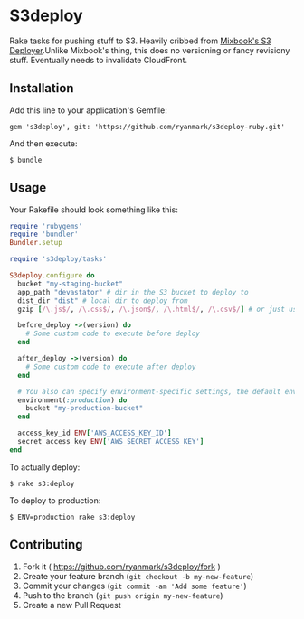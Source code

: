 # S3deploy

Rake tasks for pushing stuff to S3. Heavily cribbed from [Mixbook's S3 Deployer](https://github.com/Mixbook/s3_deployer).Unlike Mixbook's thing, this does no versioning or fancy revisiony stuff. Eventually needs to invalidate CloudFront.

## Installation

Add this line to your application's Gemfile:

    gem 's3deploy', git: 'https://github.com/ryanmark/s3deploy-ruby.git'

And then execute:

    $ bundle

## Usage

Your Rakefile should look something like this:

```ruby
require 'rubygems'
require 'bundler'
Bundler.setup

require 's3deploy/tasks'

S3deploy.configure do
  bucket "my-staging-bucket"
  app_path "devastator" # dir in the S3 bucket to deploy to
  dist_dir "dist" # local dir to deploy from
  gzip [/\.js$/, /\.css$/, /\.json$/, /\.html$/, /\.csv$/] # or just use 'true' to gzip everything

  before_deploy ->(version) do
    # Some custom code to execute before deploy
  end

  after_deploy ->(version) do
    # Some custom code to execute after deploy
  end

  # You also can specify environment-specific settings, the default environment is 'production'
  environment(:production) do
    bucket "my-production-bucket"
  end

  access_key_id ENV['AWS_ACCESS_KEY_ID']
  secret_access_key ENV['AWS_SECRET_ACCESS_KEY']
end
```

To actually deploy:

    $ rake s3:deploy

To deploy to production:

    $ ENV=production rake s3:deploy

## Contributing

1. Fork it ( https://github.com/ryanmark/s3deploy/fork )
2. Create your feature branch (`git checkout -b my-new-feature`)
3. Commit your changes (`git commit -am 'Add some feature'`)
4. Push to the branch (`git push origin my-new-feature`)
5. Create a new Pull Request
